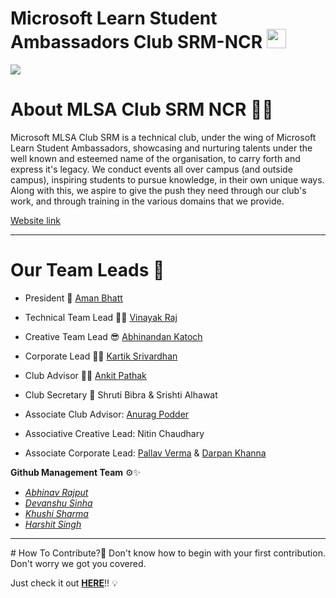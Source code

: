 <p align="center">
  <h1>Microsoft Learn Student Ambassadors Club SRM-NCR <img src="https://user-images.githubusercontent.com/80591258/149213592-fe481e19-1b83-47c3-89ae-68bd1790102f.png" width="31"></h1>
<img src="https://github.com/mlsasrmncr/mlsasrmncr-Website/blob/main/img/mlsa-gif_logo.gif"></a>
</p>

<div style="page-break-after: always;"></div>

# About MLSA Club SRM NCR 📜💡
Microsoft MLSA Club SRM is a technical club, under the wing of Microsoft Learn Student Ambassadors, showcasing and nurturing talents under the well known and esteemed name of the organisation, to carry forth and express it's legacy. We conduct events all over campus (and outside campus), inspiring students to pursue knowledge, in their own unique ways. Along with this, we aspire to give the push they need through our club's work, and through training in the various domains that we provide.

[Website link](https://mlsasrmncr.github.io/)


<hr>

# Our Team Leads 🌟

* President 👑  [Aman Bhatt](https://github.com/bhattcodes) 

* Technical Team Lead 👨‍💻 [Vinayak Raj](https://github.com/vinayak0127)

* Creative Team Lead 😎 [Abhinandan Katoch](http://github.com/abhinandankatoch)

* Corporate Lead 👨‍💼 [Kartik Srivardhan](https://github.com/Cartikx3)

* Club Advisor 👨‍🎓 [Ankit Pathak](https://github.com/GAAROS)

* Club Secretary 🙎 Shruti Bibra & Srishti Alhawat

* Associate Club Advisor: [Anurag Podder](https://github.com/drkanurag)

* Associative Creative Lead: Nitin Chaudhary

* Associate Corporate Lead: [Pallav Verma](https://github.com/Pallav14730) & [Darpan Khanna](https://github.com/darpankhanna)

**Github Management Team** ⚙️✨

* _[Abhinav Rajput](https://github.com/AbhinavRajputEXE)_
* _[Devanshu Sinha](https://github.com/ArthrowAbstract)_
* _[Khushi Sharma](https://github.com/Khushi-sharma07)_
* _[Harshit Singh](https://github.com/HarshuSingh)_

<hr>
# How To Contribute?🤔
Don't know how to begin with your first contribution. Don't worry we got you covered. 

Just check it out [**HERE**](https://github.com/mlsasrmncr/mlsasrmncr-Website/wiki)!! 💡


